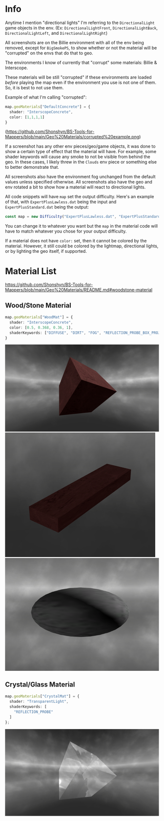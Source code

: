 # Info

Anytime I mention "directional lights" I'm referring to the `DirectionalLight` game objects in the env. (Ex: `DirectionalLightFront`, `DirectionalLightBack`, `DirectionalLightLeft`, and `DirectionalLightRight`) 

All screenshots are on the Billie environment with all of the env being removed, except for `BigSmokePS`, to show whether or not the material will be "corrupted" on the envs that do that to geo.

The environments I know of currently that "corrupt" some materials: Billie & Interscope.

These materials will be still "corrupted" if these environments are loaded *before* playing the map even if the environment you use is not one of them. So, it is best to not use them.


Example of what I'm calling "corrupted": 
```typescript
map.geoMaterials["DefaultConcrete"] = {
  shader: "InterscopeConcrete",
  color: [1,1,1,1]
}
```
(https://github.com/Shonshyn/BS-Tools-for-Mappers/blob/main/Geo%20Materials/corrupted%20example.png) 

If a screenshot has any other env pieces/geo/game objects, it was done to show a certain type of effect that the material will have. For example, some shader keywords will cause any smoke to not be visible from behind the geo. In these cases, I likely threw in the `Clouds` env piece or something else to better demonstrate that.

All screenshots also have the environment fog unchanged from the default values unless specified otherwise. 
All screenshots also have the geo and env rotated a bit to show how a material will react to directional lights. 

All code snippets will have `map` set the output difficulty. Here's an example of that, with `ExpertPlusLawless.dat` being the input and `ExpertPlusStandard.dat` being the output:
```typescript
const map = new Difficulty("ExpertPlusLawless.dat", "ExpertPlusStandard.dat");
```
You can change it to whatever you want but the `map` in the material code will have to match whatever you chose for your output difficulty.

If a material does not have `color:` set, then it cannot be colored by the material. However, it still could be colored by the lightmap, directional lights, or by lighting the geo itself, if supported.

# Material List
<https://github.com/Shonshyn/BS-Tools-for-Mappers/blob/main/Geo%20Materials/README.md#woodstone-material>

## Wood/Stone Material
```typescript
map.geoMaterials["WoodMat"] = {
  shader: "InterscopeConcrete",
  color: [0.5, 0.368, 0.36, 1],
  shaderKeywords: ["DIFFUSE", "DIRT", "FOG", "REFLECTION_PROBE_BOX_PROJECTION"]
}
```
![Wood Image](wood.png)
![Wood Plank](wood%20plank.png)
![Stone/Rock](stone%20rock.png)

## Crystal/Glass Material
```typescript
map.geoMaterials["CrystalMat"] = {
  shader: "TransparentLight",
  shaderKeywords: [
    "REFLECTION_PROBE"
  ]
};
```
![Crystal Image](crystal.png)
